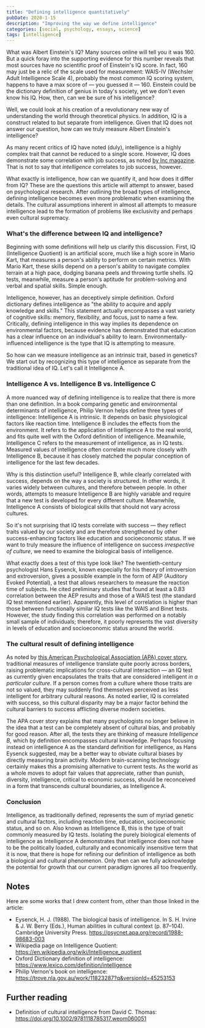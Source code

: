 ```yaml
---
title: "Defining intelligence quantitatively"
pubDate: 2020-1-15
description: "Improving the way we define intelligence"
categories: [social, psychology, essays, science]
tags: [intelligence]
---
```


What was Albert Einstein's IQ? Many sources online will tell you it was 160. But a quick foray into the supporting evidence for this number reveals that most sources have no scientific proof of Einstein's IQ score. In fact, 160 may just be a relic of the scale used for measurement: WAIS-IV (Wechsler Adult Intelligence Scale 4), probably the most common IQ scoring system, happens to have a max score of — you guessed it — 160. Einstein could be the dictionary definition of genius in today's society, yet we don't even know his IQ. How, then, can we be sure of his intelligence?

Well, we could look at his creation of a revolutionary new way of understanding the world through theoretical physics. In addition, IQ is a construct related to but separate from intelligence. Given that IQ does not answer our question, how can we truly measure Albert Einstein's intelligence?

As many recent critics of IQ have noted (duly), intelligence is a highly complex trait that cannot be reduced to a single score. However, IQ does demonstrate some correlation with job success, as noted [by Inc magazine](https://www.inc.com/business-insider/why-iq-big-factor-future-success-job-performance-according-science-research.html). That is not to say that *intelligence* correlates to job success, however.

What exactly is intelligence, how can we quantify it, and how does it differ from IQ? These are the questions this article will attempt to answer, based on psychological research. After outlining the broad types of intelligence, defining intelligence becomes even more problematic when examining the details. The cultural assumptions inherent in almost all attempts to measure intelligence lead to the formation of problems like exclusivity and perhaps even cultural supremacy.

### What's the difference between IQ and intelligence?

Beginning with some definitions will help us clarify this discussion. First, IQ (Intelligence Quotient) is an artificial score, much like a high score in Mario Kart, that measures a person's ability to perform on certain metrics. With Mario Kart, these skills depend on a person's ability to navigate complex terrain at a high pace, dodging banana peels and throwing turtle shells. IQ tests, meanwhile, measure a person's aptitude for problem-solving and verbal and spatial skills. Simple enough.

Intelligence, however, has an deceptively simple definition. Oxford dictionary defines intelligence as "the ability to acquire and apply knowledge and skills." This statement actually encompasses a vast variety of cognitive skills: memory, flexibility, and focus, just to name a few. Critically, defining intelligence in this way implies its dependence on environmental factors, because evidence has demonstrated that education has a clear influence on an individual's ability to learn. Environmentally-influenced intelligence is the type that IQ is attempting to measure.

So how can we measure intelligence as an intrinsic trait, based in genetics? We start out by recognizing this type of intelligence as separate from the traditional idea of IQ. Let's call it Intelligence A.

### Intelligence A vs. Intelligence B vs. Intelligence C

A more nuanced way of defining intelligence is to realize that there is more than one definition. In a book comparing genetic and environmental determinants of intelligence, Philip Vernon helps define three types of intelligence: Intelligence A is intrinsic. It depends on basic physiological factors like reaction time. Intelligence B includes the effects from the environment. It refers to the application of Intelligence A to the real world, and fits quite well with the Oxford definition of intelligence. Meanwhile, Intelligence C refers to the measurement of intelligence, as in IQ tests. Measured values of intelligence often correlate much more closely with Intelligence B, because it has closely matched the popular conception of intelligence for the last few decades.

Why is this distinction useful? Intelligence B, while clearly correlated with success, depends on the way a society is structured. In other words, it varies widely between cultures, and therefore between people. In other words, attempts to measure Intelligence B are highly variable and require that a new test is developed for every different culture. Meanwhile, Intelligence A consists of biological skills that should not vary across cultures.

So it's not surprising that IQ tests correlate with success — they reflect traits valued by our society and are therefore strengthened by other success-enhancing factors like education and socioeconomic status. If we want to truly measure the influence of intelligence on success *irrespective of culture*, we need to examine the biological basis of intelligence.

What exactly does a test of this type look like? The twentieth-century psychologist Hans Eysenck, known especially for his theory of introversion and extroversion, gives a possible example in the form of AEP (Auditory Evoked Potential), a test that allows researchers to measure the reaction time of subjects. He cited preliminary studies that found at least a 0.83 correlation between the AEP results and those of a WAIS test (the standard IQ test mentioned earlier). Apparently, this level of correlation is higher than those between functionally similar IQ tests like the WAIS and Binet tests. However, the study finding this correlation was performed on a notably small sample of individuals; therefore, it poorly represents the vast diversity in levels of education and socioeconomic status around the world.

### The cultural result of defining intelligence

As noted by [this American Psychological Association (APA) cover story](https://www.apa.org/monitor/feb03/intelligence), traditional measures of intelligence translate quite poorly across borders, raising problematic implications for cross-cultural interaction — an IQ test as currently given encapsulates the traits that are considered intelligent *in a particular culture*. If a person comes from a culture where those traits are not so valued, they may suddenly find themselves perceived as less intelligent for arbitrary cultural reasons. As noted earlier, IQ is correlated with success, so this cultural disparity may be a major factor behind the cultural barriers to success afflicting diverse modern societies.

The APA cover story explains that many psychologists no longer believe in the idea that a test can be completely absent of cultural bias, and probably for good reason. After all, the tests they are thinking of measure *Intelligence B*, which by definition encompasses cultural knowledge. Perhaps focusing instead on intelligence A as the standard definition for intelligence, as Hans Eysenck suggested, may be a better way to obviate cultural biases by directly measuring brain activity. Modern brain-scanning technology certainly makes this a promising alternative to current tests. As the world as a whole moves to adopt fair values that appreciate, rather than punish, diversity, intelligence, critical to economic success, should be reconceived in a form that transcends cultural boundaries, as Intelligence A.

### Conclusion

Intelligence, as traditionally defined, represents the sum of myriad genetic and cultural factors, including reaction time, education, socioeconomic status, and so on. Also known as Intelligence B, this is the type of trait commonly measured by IQ tests. Isolating the purely biological elements of intelligence as Intelligence A demonstrates that intelligence does not have to be the politically loaded, culturally and economically insensitive term that it is now, that there is hope for refining our definition of intelligence as both a biological and cultural phenomenon. Only then can we fully acknowledge the potential for growth that our current paradigm ignores all too frequently.


## Notes

Here are some works that I drew content from, other than those linked in the article:

- Eysenck, H. J. (1988). The biological basis of intelligence. In S. H. Irvine & J. W. Berry (Eds.), Human abilities in cultural context (p. 87–104). Cambridge University Press. https://psycnet.apa.org/record/1988-98683-003
- Wikipedia page on Intelligence Quotient: https://en.wikipedia.org/wiki/Intelligence_quotient
- Oxford Dictionary definition of intelligence: https://www.lexico.com/definition/intelligence
- Philip Vernon's book on intelligence: https://trove.nla.gov.au/work/11823287?q&versionId=45253153

## Further reading

- Definition of cultural intelligence from David C. Thomas: https://doi.org/10.1002/9781118785317.weom060051
